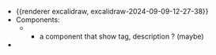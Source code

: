 - {{renderer excalidraw, excalidraw-2024-09-09-12-27-38}}
- Components:
	- - a component that show tag, description ? (maybe)
-